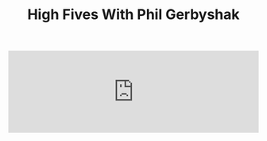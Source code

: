 ﻿---
layout: podcast
title: High Fives With Phil Gerbyshak
description: In this episode of the Prospecting Podcast, Phil Gerbyshak and Ryan O'Hara deep dive into how to give to your prospects more, and build your own brand on social media.
coverImage: ./img/podcast/podcast-image-12.jpg
refLink: ter.li/5gmtrd

audioLinks: https://w.soundcloud.com/player/?url=https%3A%2F%2Fapi.soundcloud.com%2Ftracks%2F416022570&amp;auto_play=false&amp;show_artwork=true&amp;visual=true&amp;origin=twitter
webImage: ./img/podcast/video-img/image-12.png
---

<iframe width="100%" height="166" scrolling="no" frameborder="no" src="https://w.soundcloud.com/player/?url=https%3A%2F%2Fapi.soundcloud.com%2Ftracks%2F416022570&amp;auto_play=false&amp;show_artwork=true&amp;visual=true&amp;origin=twitter"></iframe>